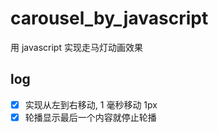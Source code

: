 # carousel_by_javascript
用 javascript 实现走马灯动画效果

## log
- [x] 实现从左到右移动, 1 毫秒移动 1px
- [x] 轮播显示最后一个内容就停止轮播